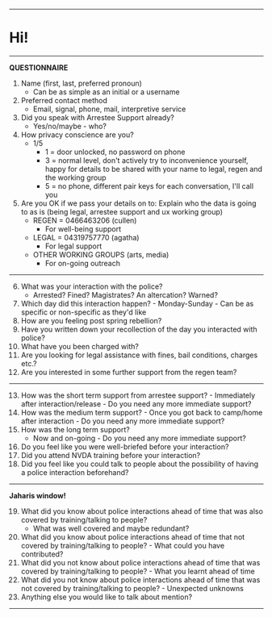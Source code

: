 ------
# Hi!
----
**QUESTIONNAIRE**

1. Name (first, last, preferred pronoun)
    -  Can be as simple as an initial or a username
2.  Preferred contact method
    -   Email, signal, phone, mail, interpretive service
3.  Did you speak with Arrestee Support already?
    - Yes/no/maybe - who?
4.  How privacy conscience are you?
    -  1/5
	    - 1 = door unlocked, no password on phone
	    - 3 = normal level, don't actively try to inconvenience yourself, happy for details to be shared with your name to legal, regen and
    the working group
	    - 5 = no phone, different pair keys for each conversation, I'll call you
5.  Are you OK if we pass your details on to: Explain who the data is going to as is (being legal, arrestee support and ux working group)
	- REGEN = 0466463206 (cullen)
		- For well-being support
	- LEGAL = 04319757770 (agatha)
		- For legal support
	- OTHER WORKING GROUPS (arts, media)
		- For on-going outreach

----

6. What was your interaction with the police?
    -  Arrested? Fined? Magistrates? An altercation? Warned?
7.  Which day did this interaction happen?
		- Monday-Sunday
			- Can be as specific or non-specific as they'd like
8. How are you feeling post spring rebellion?
9. Have you written down your recollection of the day you interacted with police?
10. What have you been charged with?
11. Are you looking for legal assistance with fines, bail conditions, charges etc.?
12. Are you interested in some further support from the regen team?

----

13. How was the short term support from arrestee support?
		- Immediately after interaction/release
			- Do you need any more immediate support?
14. How was the medium term support?
		- Once you got back to camp/home after interaction
			- Do you need any more immediate support?
15.  How was the long term support?
		- Now and on-going
		 - Do you need any more immediate support?
16. Do you feel like you were well-briefed before your interaction?
17. Did you attend NVDA training before your interaction?
18. Did you feel like you could talk to people about the possibility of having a police interaction beforehand?

----

**Jaharis window!**

19.  What did you know about police interactions ahead of time that was also covered by training/talking to people?
		- What was well covered and maybe redundant?
20. What did you know about police interactions ahead of time that not covered by training/talking to people?
		- What could you have contributed?
21. What did you not know about police interactions ahead of time that was covered by training/talking to people?
		- What you learnt ahead of time
22. What did you not know about police interactions ahead of time that was not covered by training/talking to people?
		- Unexpected unknowns
23.  Anything else you would like to talk about mention?

----
